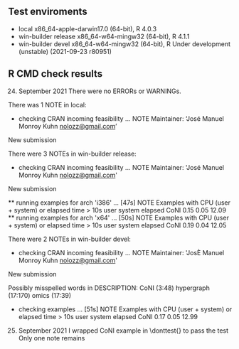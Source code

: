 ## Test enviroments
* local x86_64-apple-darwin17.0 (64-bit), R 4.0.3
* win-builder release x86_64-w64-mingw32 (64-bit), R 4.1.1
* win-builder devel x86_64-w64-mingw32 (64-bit), R Under development (unstable) (2021-09-23 r80951)


## R CMD check results

24. September 2021
There were no ERRORs or WARNINGs.

There was 1 NOTE in local:
* checking CRAN incoming feasibility ... NOTE
Maintainer: ‘José Manuel Monroy Kuhn <nolozz@gmail.com>’

New submission

There were 3 NOTEs in win-builder release:
* checking CRAN incoming feasibility ... NOTE
Maintainer: 'José Manuel Monroy Kuhn <nolozz@gmail.com>'

New submission

** running examples for arch 'i386' ... [47s] NOTE
Examples with CPU (user + system) or elapsed time > 10s
     user system elapsed
CoNI 0.15   0.05   12.09
** running examples for arch 'x64' ... [50s] NOTE
Examples with CPU (user + system) or elapsed time > 10s
     user system elapsed
CoNI 0.19   0.04   12.05


There were 2 NOTEs in win-builder devel:
* checking CRAN incoming feasibility ... NOTE
Maintainer: 'JosÈ Manuel Monroy Kuhn <nolozz@gmail.com>'

New submission

Possibly misspelled words in DESCRIPTION:
  CoNI (3:48)
  hypergraph (17:170)
  omics (17:39)

* checking examples ... [51s] NOTE
Examples with CPU (user + system) or elapsed time > 10s
     user system elapsed
CoNI 0.17   0.05   12.99


25. September 2021
I wrapped CoNI example in \donttest{} to pass the test
Only one note remains


